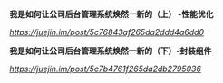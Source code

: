 **我是如何让公司后台管理系统焕然一新的（上） -性能优化**

*https://juejin.im/post/5c76843af265da2ddd4a6dd0*



**我是如何让公司后台管理系统焕然一新的（下）-封装组件**

*https://juejin.im/post/5c7b4761f265da2db2795036*

